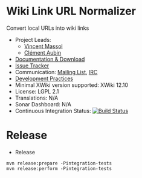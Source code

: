 # Wiki Link URL Normalizer

Convert local URLs into wiki links

* Project Leads:
  * [Vincent Massol](http://www.xwiki.org/xwiki/bin/view/XWiki/VincentMassol)
  * [Clément Aubin](http://www.xwiki.org/xwiki/bin/view/XWiki/caubin)
* [Documentation & Download](http://extensions.xwiki.org/xwiki/bin/view/Extension/WikiLinkURLNormalizer/)
* [Issue Tracker](http://jira.xwiki.org/browse/URLNORMALZ)
* Communication: [Mailing List](http://dev.xwiki.org/xwiki/bin/view/Community/MailingLists), [IRC](http://dev.xwiki.org/xwiki/bin/view/Community/IRC)
* [Development Practices](http://dev.xwiki.org)
* Minimal XWiki version supported: XWiki 12.10
* License: LGPL 2.1
* Translations: N/A
* Sonar Dashboard: N/A
* Continuous Integration Status: [![Build Status](http://ci.xwiki.org/job/XWiki%20Contrib/job/listener-urlnormalizer/job/master/badge/icon)](http://ci.xwiki.org/job/XWiki%20Contrib/job/listener-urlnormalizer/job/master/)

# Release

* Release

```
mvn release:prepare -Pintegration-tests
mvn release:perform -Pintegration-tests
```

